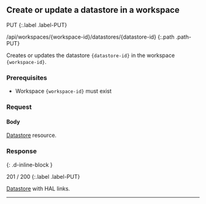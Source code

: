 ## Create or update a datastore in a workspace

PUT
{:.label .label-PUT}

/api/workspaces/{workspace-id}/datastores/{datastore-id}
{:.path .path-PUT}

Creates or updates the datastore `{datastore-id}` in the workspace `{workspace-id}`.

### Prerequisites
- Workspace `{workspace-id}` must exist

### Request

#### Body
[Datastore](#datastore) resource.

### Response
{: .d-inline-block }

201 / 200
{:.label .label-PUT}

[Datastore](#datastore) with HAL links.

---
